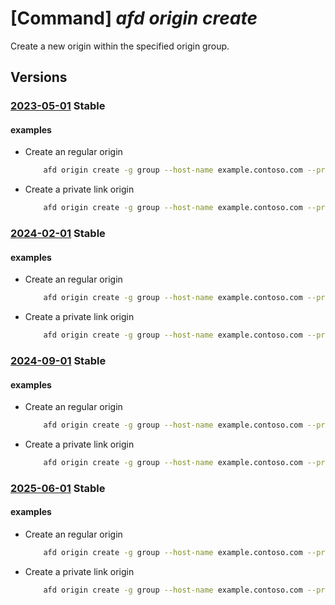 # [Command] _afd origin create_

Create a new origin within the specified origin group.

## Versions

### [2023-05-01](/Resources/mgmt-plane/L3N1YnNjcmlwdGlvbnMve30vcmVzb3VyY2Vncm91cHMve30vcHJvdmlkZXJzL21pY3Jvc29mdC5jZG4vcHJvZmlsZXMve30vb3JpZ2luZ3JvdXBzL3t9L29yaWdpbnMve30=/2023-05-01.xml) **Stable**

<!-- mgmt-plane /subscriptions/{}/resourcegroups/{}/providers/microsoft.cdn/profiles/{}/origingroups/{}/origins/{} 2023-05-01 -->

#### examples

- Create an regular origin
    ```bash
        afd origin create -g group --host-name example.contoso.com --profile-name profile --origin-group-name originGroup --origin-name origin1 --origin-host-header example.contoso.com --priority 1 --weight 500 --enabled-state Enabled --http-port 80 --https-port 443 - name: Create a private link origin
    ```

- Create a private link origin
    ```bash
        afd origin create -g group --host-name example.contoso.com --profile-name profile --origin-group-name originGroup --origin-name origin1 --origin-host-header example.contoso.com --priority 1 --weight 500 --enabled-state Enabled --http-port 80 --https-port 443 --private-link-resource /subscriptions/00000000-0000-0000-0000-000000000000/resourceGroups/group/providers/Microsoft.Storage/storageAccounts/plstest --private-link-location EastUS --private-link-request-message 'Please approve this request' --private-link-sub-resource-type table
    ```

### [2024-02-01](/Resources/mgmt-plane/L3N1YnNjcmlwdGlvbnMve30vcmVzb3VyY2Vncm91cHMve30vcHJvdmlkZXJzL21pY3Jvc29mdC5jZG4vcHJvZmlsZXMve30vb3JpZ2luZ3JvdXBzL3t9L29yaWdpbnMve30=/2024-02-01.xml) **Stable**

<!-- mgmt-plane /subscriptions/{}/resourcegroups/{}/providers/microsoft.cdn/profiles/{}/origingroups/{}/origins/{} 2024-02-01 -->

#### examples

- Create an regular origin
    ```bash
        afd origin create -g group --host-name example.contoso.com --profile-name profile --origin-group-name originGroup --origin-name origin1 --origin-host-header example.contoso.com --priority 1 --weight 500 --enabled-state Enabled --http-port 80 --https-port 443 - name: Create a private link origin
    ```

- Create a private link origin
    ```bash
        afd origin create -g group --host-name example.contoso.com --profile-name profile --origin-group-name originGroup --origin-name origin1 --origin-host-header example.contoso.com --priority 1 --weight 500 --enabled-state Enabled --http-port 80 --https-port 443 --private-link-resource /subscriptions/00000000-0000-0000-0000-000000000000/resourceGroups/group/providers/Microsoft.Storage/storageAccounts/plstest --private-link-location EastUS --private-link-request-message 'Please approve this request' --private-link-sub-resource-type table
    ```

### [2024-09-01](/Resources/mgmt-plane/L3N1YnNjcmlwdGlvbnMve30vcmVzb3VyY2Vncm91cHMve30vcHJvdmlkZXJzL21pY3Jvc29mdC5jZG4vcHJvZmlsZXMve30vb3JpZ2luZ3JvdXBzL3t9L29yaWdpbnMve30=/2024-09-01.xml) **Stable**

<!-- mgmt-plane /subscriptions/{}/resourcegroups/{}/providers/microsoft.cdn/profiles/{}/origingroups/{}/origins/{} 2024-09-01 -->

#### examples

- Create an regular origin
    ```bash
        afd origin create -g group --host-name example.contoso.com --profile-name profile --origin-group-name originGroup --origin-name origin1 --origin-host-header example.contoso.com --priority 1 --weight 500 --enabled-state Enabled --http-port 80 --https-port 443 - name: Create a private link origin
    ```

- Create a private link origin
    ```bash
        afd origin create -g group --host-name example.contoso.com --profile-name profile --origin-group-name originGroup --origin-name origin1 --origin-host-header example.contoso.com --priority 1 --weight 500 --enabled-state Enabled --http-port 80 --https-port 443 --private-link-resource /subscriptions/00000000-0000-0000-0000-000000000000/resourceGroups/group/providers/Microsoft.Storage/storageAccounts/plstest --private-link-location EastUS --private-link-request-message 'Please approve this request' --private-link-sub-resource-type table
    ```

### [2025-06-01](/Resources/mgmt-plane/L3N1YnNjcmlwdGlvbnMve30vcmVzb3VyY2Vncm91cHMve30vcHJvdmlkZXJzL21pY3Jvc29mdC5jZG4vcHJvZmlsZXMve30vb3JpZ2luZ3JvdXBzL3t9L29yaWdpbnMve30=/2025-06-01.xml) **Stable**

<!-- mgmt-plane /subscriptions/{}/resourcegroups/{}/providers/microsoft.cdn/profiles/{}/origingroups/{}/origins/{} 2025-06-01 -->

#### examples

- Create an regular origin
    ```bash
        afd origin create -g group --host-name example.contoso.com --profile-name profile --origin-group-name originGroup --origin-name origin1 --origin-host-header example.contoso.com --priority 1 --weight 500 --enabled-state Enabled --http-port 80 --https-port 443 - name: Create a private link origin
    ```

- Create a private link origin
    ```bash
        afd origin create -g group --host-name example.contoso.com --profile-name profile --origin-group-name originGroup --origin-name origin1 --origin-host-header example.contoso.com --priority 1 --weight 500 --enabled-state Enabled --http-port 80 --https-port 443 --private-link-resource /subscriptions/00000000-0000-0000-0000-000000000000/resourceGroups/group/providers/Microsoft.Storage/storageAccounts/plstest --private-link-location EastUS --private-link-request-message 'Please approve this request' --private-link-sub-resource-type table
    ```
